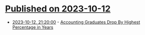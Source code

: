 # [Published on 2023-10-12](index.md)

* [2023-10-12, 21:20:00](https://slashdot.org/story/23/10/12/1930230/accounting-graduates-drop-by-highest-percentage-in-years?utm_source=rss1.0mainlinkanon&utm_medium=feed) - [Accounting Graduates Drop By Highest Percentage in Years](https://slashdot.org/story/23/10/12/1930230/accounting-graduates-drop-by-highest-percentage-in-years?utm_source=rss1.0mainlinkanon&utm_medium=feed)
